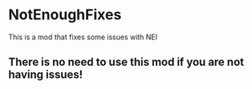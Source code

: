 # NotEnoughFixes
This is a mod that fixes some issues with NEI

## There is no need to use this mod if you are not having issues!

